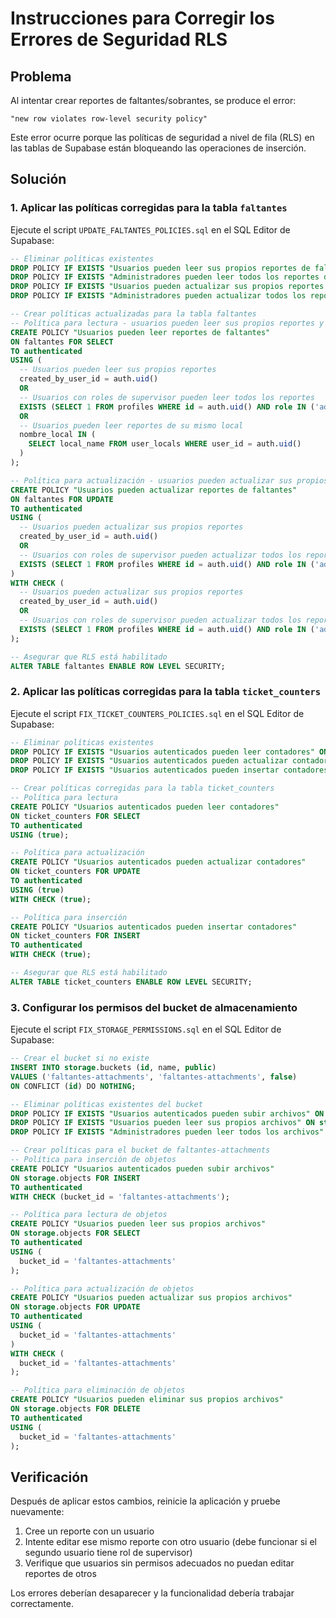 # Instrucciones para Corregir los Errores de Seguridad RLS

## Problema
Al intentar crear reportes de faltantes/sobrantes, se produce el error:
```
"new row violates row-level security policy"
```

Este error ocurre porque las políticas de seguridad a nivel de fila (RLS) en las tablas de Supabase están bloqueando las operaciones de inserción.

## Solución

### 1. Aplicar las políticas corregidas para la tabla `faltantes`

Ejecute el script `UPDATE_FALTANTES_POLICIES.sql` en el SQL Editor de Supabase:

```sql
-- Eliminar políticas existentes
DROP POLICY IF EXISTS "Usuarios pueden leer sus propios reportes de faltantes" ON faltantes;
DROP POLICY IF EXISTS "Administradores pueden leer todos los reportes de faltantes" ON faltantes;
DROP POLICY IF EXISTS "Usuarios pueden actualizar sus propios reportes de faltantes" ON faltantes;
DROP POLICY IF EXISTS "Administradores pueden actualizar todos los reportes de faltantes" ON faltantes;

-- Crear políticas actualizadas para la tabla faltantes
-- Política para lectura - usuarios pueden leer sus propios reportes y reportes de su local
CREATE POLICY "Usuarios pueden leer reportes de faltantes" 
ON faltantes FOR SELECT 
TO authenticated 
USING (
  -- Usuarios pueden leer sus propios reportes
  created_by_user_id = auth.uid()
  OR
  -- Usuarios con roles de supervisor pueden leer todos los reportes
  EXISTS (SELECT 1 FROM profiles WHERE id = auth.uid() AND role IN ('administrador', 'Warehouse Supervisor', 'Store Supervisor'))
  OR
  -- Usuarios pueden leer reportes de su mismo local
  nombre_local IN (
    SELECT local_name FROM user_locals WHERE user_id = auth.uid()
  )
);

-- Política para actualización - usuarios pueden actualizar sus propios reportes y usuarios con roles adecuados pueden actualizar todos
CREATE POLICY "Usuarios pueden actualizar reportes de faltantes" 
ON faltantes FOR UPDATE 
TO authenticated 
USING (
  -- Usuarios pueden actualizar sus propios reportes
  created_by_user_id = auth.uid()
  OR
  -- Usuarios con roles de supervisor pueden actualizar todos los reportes
  EXISTS (SELECT 1 FROM profiles WHERE id = auth.uid() AND role IN ('administrador', 'Warehouse Supervisor', 'Store Supervisor'))
)
WITH CHECK (
  -- Usuarios pueden actualizar sus propios reportes
  created_by_user_id = auth.uid()
  OR
  -- Usuarios con roles de supervisor pueden actualizar todos los reportes
  EXISTS (SELECT 1 FROM profiles WHERE id = auth.uid() AND role IN ('administrador', 'Warehouse Supervisor', 'Store Supervisor'))
);

-- Asegurar que RLS está habilitado
ALTER TABLE faltantes ENABLE ROW LEVEL SECURITY;
```

### 2. Aplicar las políticas corregidas para la tabla `ticket_counters`

Ejecute el script `FIX_TICKET_COUNTERS_POLICIES.sql` en el SQL Editor de Supabase:

```sql
-- Eliminar políticas existentes
DROP POLICY IF EXISTS "Usuarios autenticados pueden leer contadores" ON ticket_counters;
DROP POLICY IF EXISTS "Usuarios autenticados pueden actualizar contadores" ON ticket_counters;
DROP POLICY IF EXISTS "Usuarios autenticados pueden insertar contadores" ON ticket_counters;

-- Crear políticas corregidas para la tabla ticket_counters
-- Política para lectura
CREATE POLICY "Usuarios autenticados pueden leer contadores" 
ON ticket_counters FOR SELECT 
TO authenticated 
USING (true);

-- Política para actualización
CREATE POLICY "Usuarios autenticados pueden actualizar contadores" 
ON ticket_counters FOR UPDATE 
TO authenticated 
USING (true)
WITH CHECK (true);

-- Política para inserción
CREATE POLICY "Usuarios autenticados pueden insertar contadores" 
ON ticket_counters FOR INSERT 
TO authenticated 
WITH CHECK (true);

-- Asegurar que RLS está habilitado
ALTER TABLE ticket_counters ENABLE ROW LEVEL SECURITY;
```

### 3. Configurar los permisos del bucket de almacenamiento

Ejecute el script `FIX_STORAGE_PERMISSIONS.sql` en el SQL Editor de Supabase:

```sql
-- Crear el bucket si no existe
INSERT INTO storage.buckets (id, name, public)
VALUES ('faltantes-attachments', 'faltantes-attachments', false)
ON CONFLICT (id) DO NOTHING;

-- Eliminar políticas existentes del bucket
DROP POLICY IF EXISTS "Usuarios autenticados pueden subir archivos" ON storage.objects;
DROP POLICY IF EXISTS "Usuarios pueden leer sus propios archivos" ON storage.objects;
DROP POLICY IF EXISTS "Administradores pueden leer todos los archivos" ON storage.objects;

-- Crear políticas para el bucket de faltantes-attachments
-- Política para inserción de objetos
CREATE POLICY "Usuarios autenticados pueden subir archivos" 
ON storage.objects FOR INSERT 
TO authenticated 
WITH CHECK (bucket_id = 'faltantes-attachments');

-- Política para lectura de objetos
CREATE POLICY "Usuarios pueden leer sus propios archivos" 
ON storage.objects FOR SELECT 
TO authenticated 
USING (
  bucket_id = 'faltantes-attachments'
);

-- Política para actualización de objetos
CREATE POLICY "Usuarios pueden actualizar sus propios archivos" 
ON storage.objects FOR UPDATE 
TO authenticated 
USING (
  bucket_id = 'faltantes-attachments'
)
WITH CHECK (
  bucket_id = 'faltantes-attachments'
);

-- Política para eliminación de objetos
CREATE POLICY "Usuarios pueden eliminar sus propios archivos" 
ON storage.objects FOR DELETE 
TO authenticated 
USING (
  bucket_id = 'faltantes-attachments'
);
```

## Verificación

Después de aplicar estos cambios, reinicie la aplicación y pruebe nuevamente:

1. Cree un reporte con un usuario
2. Intente editar ese mismo reporte con otro usuario (debe funcionar si el segundo usuario tiene rol de supervisor)
3. Verifique que usuarios sin permisos adecuados no puedan editar reportes de otros

Los errores deberían desaparecer y la funcionalidad debería trabajar correctamente.